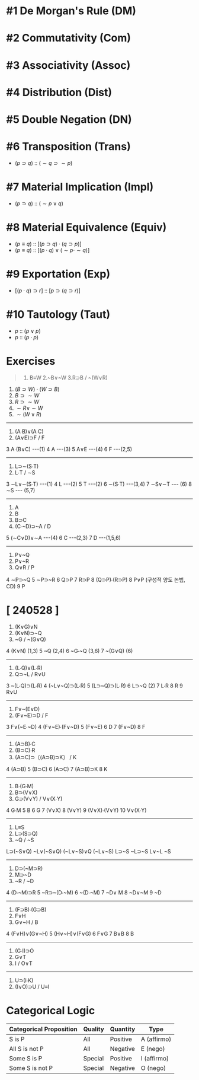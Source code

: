 
# #1 De Morgan's Rule (DM)

# #2 Commutativity (Com)

# #3 Associativity (Assoc)

# #4 Distribution (Dist)

# #5 Double Negation (DN)

# #6 Transposition (Trans)

- $(p\supset q)$ :: $(\sim q\supset \sim p)$

# #7 Material Implication (Impl)

- $(p\supset q)$ :: $(\sim p\lor q)$

# #8 Material Equivalence (Equiv)

- $(p\equiv q)$ :: $[(p\supset q)\cdot (q\supset p)]$
- $(p\equiv q)$ :: $[(p\cdot q)\lor (\sim p\cdot\sim q)]$

# #9 Exportation (Exp)

- $[(p\cdot q)\supset r]$ :: $[p\supset (q\supset r)]$

# #10 Tautology (Taut)

- $p$ :: $(p\lor p)$
- $p$ :: $(p\cdot p)$


# Exercises

> 1. B≡W
  2.~B∨~W
  3.R⊃B / ~(W∨R)

1. $(B\supset W)\cdot (W\supset B)$
2. $B\supset\sim W$
3. $R\supset \sim W$
4. $\sim R\lor \sim W$
5. $\sim (W\lor R)$

---
1. (A∙B)∨(A∙C)
2. (A∨E)⊃F / F

3 A∙(B∨C)  ---(1)
4 A          ---(3)
5 A∨E      ---(4)
6 F          ---(2,5)

---
1. L⊃∼(S∙T)
2. L∙T / ∼S

3 ∼L∨∼(S∙T) ---(1)
4 L          ---(2)
5 T          ---(2)
6 ∼(S∙T)    ---(3,4)
7 ∼S∨∼T   --- (6)
8 ∼S        --- (5,7)

---
1. A
2. B
3. B⊃C
4. (C∙~D)⊃~A / D

5 (∼C∨D)∨∼A  ---(4)
6 C               ---(2,3)
7 D               ---(1,5,6)

---
1. P∨~Q
2. P∨~R
3. Q∨R / P

4 ∼P⊃~Q
5 ∼P⊃~R
6 Q⊃P
7 R⊃P
8 (Q⊃P)∙(R⊃P)
8 P∨P (구성적 양도 논법, CD)
9 P

# [ 240528 ]

1. (K∨G)∨N
2. (K∨N)⊃~Q
3. ~G / ~(G∨Q)

4 (K∨N) (1,3)
5 ~Q (2,4)
6 ~G∙~Q (3,6)
7 ~(G∨Q) (6)

---
1. (L∙Q)∨(L∙R)
2. Q⊃~L / R∨U

3 ~(L∙Q)⊃(L∙R)
4 (~L∨~Q)⊃(L∙R)
5 (L⊃~Q)⊃(L∙R)
6 L⊃~Q (2)
7 L∙R
8 R
9 R∨U

---
1. F∨~(E∨D)
2. (F∨~E)⊃D / F

3 F∨(~E∙~D)
4 (F∨~E)∙(F∨~D)
5 (F∨~E)
6 D
7 (F∨~D)
8 F

---
1. (A⊃B)∙C
2. (B⊃C)∙R
3. (A⊃C)⊃〔(A⊃B)⊃K〕 / K

4 (A⊃B)
5 (B⊃C)
6 (A⊃C)
7 (A⊃B)⊃K
8 K

---
1. B∙(G∙M)
2. B⊃(V∨X)
3. G⊃(V∨Y) / V∨(X∙Y)

4 G∙M
5 B
6 G
7 (V∨X)
8 (V∨Y)
9 (V∨X)∙(V∨Y)
10 V∨(X∙Y)

---
1. L≡S
2. L⊃(S⊃Q)
3. ~Q / ~S

L⊃(~S∨Q)
~L∨(~S∨Q)
(~L∨~S)∨Q
(~L∨~S)
L⊃~S
~L⊃~S
L∨~L
~S

---
1. D⊃(~M⊃R)
2. M⊃~D
3. ~R / ~D

4 (D∙~M)⊃R
5 ~R⊃~(D∙~M)
6 ~(D∙~M)
7 ~D∨ M
8 ~D∨~M
9 ~D

---
1. (F⊃B)∙(G⊃B)
2. F∨H
3. G∨~H / B

4 (F∨H)∨(G∨~H)
5 (H∨~H)∨(F∨G)
6 F∨G
7 B∨B
8 B

---
1. (G∙I)⊃O
2. G∨T
3. I / O∨T

---
1. U⊃(I∙K)
2. (I∨O)⊃U / U≡I

# Categorical Logic


| Categorical Proposition | Quality | Quantity | Type        |
| ----------------------- | ------- | -------- | ----------- |
| S is P                  | All     | Positive | A (affirmo) |
| All S is not P          | All     | Negative | E (nego)    |
| Some S is P             | Special | Positive | I (affirmo) |
| Some S is not P         | Special | Negative | O (nego)    |






